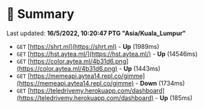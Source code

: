 # 📖 Summary
Last updated: **16/5/2022, 10:20:47 PTG "Asia/Kuala_Lumpur"**

- `GET` [https://shrt.ml](https://shrt.ml) - **Up** (1989ms)
- `GET` [https://hst.aytea.ml/](https://hst.aytea.ml/) - **Up** (14546ms)
- `GET` [https://color.aytea.ml/4b31d6.png](https://color.aytea.ml/4b31d6.png) - **Up** (1443ms)
- `GET` [https://memeapi.aytea14.repl.co/gimme](https://memeapi.aytea14.repl.co/gimme) - **Down** (1734ms)
- `GET` [https://teledrivemy.herokuapp.com/dashboard](https://teledrivemy.herokuapp.com/dashboard) - **Up** (185ms)
